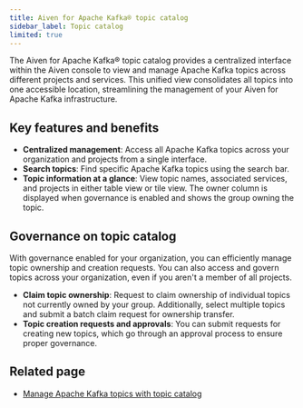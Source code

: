 ```yaml
---
title: Aiven for Apache Kafka® topic catalog
sidebar_label: Topic catalog
limited: true
---
```


The Aiven for Apache Kafka® topic catalog provides a centralized interface within the Aiven console to view and manage Apache Kafka topics across different projects and services.
This unified view consolidates all topics into one accessible location, streamlining
the management of your Aiven for Apache Kafka infrastructure.

## Key features and benefits

- **Centralized management**: Access all Apache Kafka topics across your organization
  and projects from a single interface.
- **Search topics**: Find specific Apache Kafka topics using the search bar.
- **Topic information at a glance**: View topic names, associated services, and projects
  in either table view or tile view. The owner column is displayed when governance is
  enabled and shows the group owning the topic.

## Governance on topic catalog

With governance enabled for your organization, you can efficiently manage topic ownership
and creation requests. You can also access and govern topics across your organization,
even if you aren't a member of all projects.

- **Claim topic ownership**: Request to claim ownership of individual topics not currently
  owned by your group. Additionally, select multiple topics and submit a batch claim
  request for ownership transfer.
- **Topic creation requests and approvals**: You can submit requests for creating new
  topics, which go through an approval process to ensure proper governance.

## Related page

- [Manage Apache Kafka topics with topic catalog](/docs/products/kafka/howto/use-kafka-topic-catalog)

